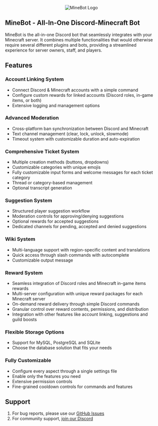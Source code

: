 <div align="center">
  <img src="https://i.imgur.com/xACLX93.png" alt="MineBot Logo"/>
</div>

## MineBot - All-In-One Discord-Minecraft Bot

MineBot is the all-in-one Discord bot that seamlessly integrates with your Minecraft server. It combines multiple functionalities that would otherwise require several different plugins and bots, providing a streamlined experience for server owners, staff, and players.

## Features

### Account Linking System

- Connect Discord & Minecraft accounts with a simple command
- Configure custom rewards for linked accounts (Discord roles, in-game items, or both)
- Extensive logging and management options

### Advanced Moderation

- Cross-platform ban synchronization between Discord and Minecraft
- Text channel management (clear, lock, unlock, slowmode)
- Timeout system with customizable duration and auto-expiration

### Comprehensive Ticket System

- Multiple creation methods (buttons, dropdowns)
- Customizable categories with unique emojis
- Fully customizable input forms and welcome messages for each ticket category
- Thread or category-based management
- Optional transcript generation

### Suggestion System

- Structured player suggestion workflow
- Moderation controls for approving/denying suggestions
- Optional rewards for accepted suggestions
- Dedicated channels for pending, accepted and denied suggestions

### Wiki System

- Multi-language support with region-specific content and translations
- Quick access through slash commands with autocomplete
- Customizable output message

### Reward System

- Seamless integration of Discord roles and Minecraft in-game items rewards
- Multi-server configuration with unique reward packages for each Minecraft server
- On-demand reward delivery through simple Discord commands
- Granular control over reward contents, permissions, and distribution
- Integration with other features like account linking, suggestions and guild boosts

### Flexible Storage Options

- Support for MySQL, PostgreSQL and SQLite
- Choose the database solution that fits your needs

### Fully Customizable

- Configure every aspect through a single settings file
- Enable only the features you need
- Extensive permission controls
- Fine-grained cooldown controls for commands and features

## Support

1. For bug reports, please use our [GitHub Issues](https://github.com/kangarko/minebot/issues)
2. For community support, [join our Discord](https://mineacademy.org/discord)
